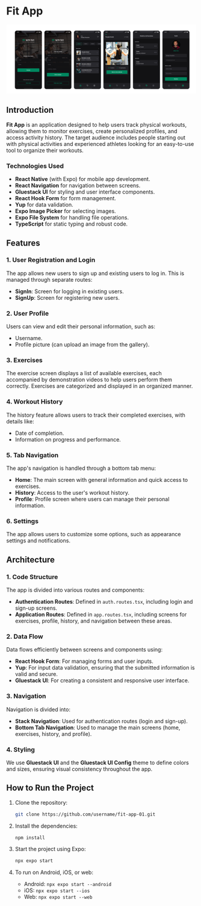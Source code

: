 # Fit App
<img src='./src/assets/preview.png' alt="Puzzle Piece" width="auto" />

## Introduction

**Fit App** is an application designed to help users track physical workouts, allowing them to monitor exercises, create personalized profiles, and access activity history. The target audience includes people starting out with physical activities and experienced athletes looking for an easy-to-use tool to organize their workouts.

### Technologies Used

- **React Native** (with Expo) for mobile app development.
- **React Navigation** for navigation between screens.
- **Gluestack UI** for styling and user interface components.
- **React Hook Form** for form management.
- **Yup** for data validation.
- **Expo Image Picker** for selecting images.
- **Expo File System** for handling file operations.
- **TypeScript** for static typing and robust code.

## Features

### 1. User Registration and Login

The app allows new users to sign up and existing users to log in. This is managed through separate routes:
- **SignIn**: Screen for logging in existing users.
- **SignUp**: Screen for registering new users.

### 2. User Profile

Users can view and edit their personal information, such as:
- Username.
- Profile picture (can upload an image from the gallery).

### 3. Exercises

The exercise screen displays a list of available exercises, each accompanied by demonstration videos to help users perform them correctly. Exercises are categorized and displayed in an organized manner.

### 4. Workout History

The history feature allows users to track their completed exercises, with details like:
- Date of completion.
- Information on progress and performance.

### 5. Tab Navigation

The app's navigation is handled through a bottom tab menu:
- **Home**: The main screen with general information and quick access to exercises.
- **History**: Access to the user's workout history.
- **Profile**: Profile screen where users can manage their personal information.

### 6. Settings

The app allows users to customize some options, such as appearance settings and notifications.

## Architecture

### 1. Code Structure

The app is divided into various routes and components:
- **Authentication Routes**: Defined in `auth.routes.tsx`, including login and sign-up screens.
- **Application Routes**: Defined in `app.routes.tsx`, including screens for exercises, profile, history, and navigation between these areas.

### 2. Data Flow

Data flows efficiently between screens and components using:
- **React Hook Form**: For managing forms and user inputs.
- **Yup**: For input data validation, ensuring that the submitted information is valid and secure.
- **Gluestack UI**: For creating a consistent and responsive user interface.

### 3. Navigation

Navigation is divided into:
- **Stack Navigation**: Used for authentication routes (login and sign-up).
- **Bottom Tab Navigation**: Used to manage the main screens (home, exercises, history, and profile).

### 4. Styling

We use **Gluestack UI** and the **Gluestack UI Config** theme to define colors and sizes, ensuring visual consistency throughout the app.

## How to Run the Project

1. Clone the repository:
   ```bash
   git clone https://github.com/username/fit-app-01.git
   ```

2. Install the dependencies:
   ```bash
   npm install
   ```

3. Start the project using Expo:
   ```bash
   npx expo start
   ```

4. To run on Android, iOS, or web:
   - Android: `npx expo start --android`
   - iOS: `npx expo start --ios`
   - Web: `npx expo start --web`